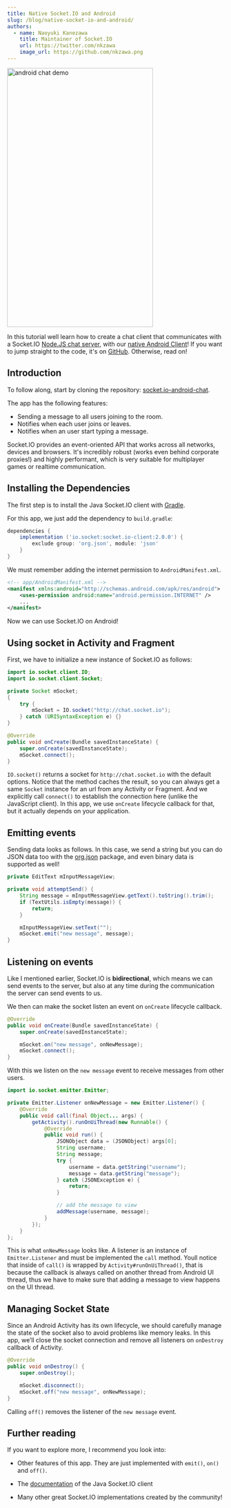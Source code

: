 ```yaml
---
title: Native Socket.IO and Android
slug: /blog/native-socket-io-and-android/
authors:
  - name: Naoyuki Kanezawa
    title: Maintainer of Socket.IO
    url: https://twitter.com/nkzawa
    image_url: https://github.com/nkzawa.png
---
```


<img class="aligncenter size-full wp-image-626" src="/images/androidchat.gif" alt="android chat demo" width="338" height="600"/>

In this tutorial well learn how to create a chat client that communicates with a Socket.IO <a href="https://github.com/socketio/socket.io/blob/master/examples/chat/index.js">Node.JS chat server</a>, with our <a href="https://github.com/socketio/socket.io-client-java">native Android Client</a>! If you want to jump straight to the code, it's on <a href="https://github.com/nkzawa/socket.io-android-chat">GitHub</a>. Otherwise, read on!

<!--truncate-->

## Introduction

To follow along, start by cloning the repository: <a title="socket.io-android-chat" href="https://github.com/nkzawa/socket.io-android-chat" target="_blank">socket.io-android-chat</a>.

The app has the following features:

- Sending a message to all users joining to the room.
- Notifies when each user joins or leaves.
- Notifies when an user start typing a message.

Socket.IO provides an event-oriented API that works across all networks, devices and browsers. It's incredibly robust (works even behind corporate proxies!) and highly performant, which is very suitable for multiplayer games or realtime communication.

## Installing the Dependencies

The first step is to install the Java Socket.IO client with <a href="https://developer.android.com/tools/building/configuring-gradle.html" target="_blank">Gradle</a>.

For this app, we just add the dependency to `build.gradle`:

```gradle
dependencies {
    implementation ('io.socket:socket.io-client:2.0.0') {
        exclude group: 'org.json', module: 'json'
    }
}
```

We must remember adding the internet permission to `AndroidManifest.xml`.

```xml
<!-- app/AndroidManifest.xml -->
<manifest xmlns:android="http://schemas.android.com/apk/res/android">
    <uses-permission android:name="android.permission.INTERNET" />
    ...
</manifest>
```

Now we can use Socket.IO on Android!

## Using socket in Activity and Fragment

First, we have to initialize a new instance of Socket.IO as follows:

```java
import io.socket.client.IO;
import io.socket.client.Socket;

private Socket mSocket;
{
    try {
        mSocket = IO.socket("http://chat.socket.io");
    } catch (URISyntaxException e) {}
}

@Override
public void onCreate(Bundle savedInstanceState) {
    super.onCreate(savedInstanceState);
    mSocket.connect();
}
```

`IO.socket()` returns a socket for `http://chat.socket.io` with the default options. Notice that the method caches the result, so you can always get a same `Socket` instance for an url from any Activity or Fragment.
And we explicitly call `connect()` to establish the connection here (unlike the JavaScript client). In this app, we use `onCreate` lifecycle callback for that, but it actually depends on your application.

## Emitting events

Sending data looks as follows. In this case, we send a string but you can do JSON data too with the <a href="http://developer.android.com/reference/org/json/package-summary.html" target="_blank">org.json</a> package, and even binary data is supported as well!

```java
private EditText mInputMessageView;

private void attemptSend() {
    String message = mInputMessageView.getText().toString().trim();
    if (TextUtils.isEmpty(message)) {
        return;
    }

    mInputMessageView.setText("");
    mSocket.emit("new message", message);
}
```

## Listening on events

Like I mentioned earlier, Socket.IO is **bidirectional**, which means we can send events to the server, but also at any time during the communication the server can send events to us.

We then can make the socket listen an event on `onCreate` lifecycle callback.

```java
@Override
public void onCreate(Bundle savedInstanceState) {
    super.onCreate(savedInstanceState);

    mSocket.on("new message", onNewMessage);
    mSocket.connect();
}
```

With this we listen on the `new message` event to receive messages from other users.

```java
import io.socket.emitter.Emitter;

private Emitter.Listener onNewMessage = new Emitter.Listener() {
    @Override
    public void call(final Object... args) {
        getActivity().runOnUiThread(new Runnable() {
            @Override
            public void run() {
                JSONObject data = (JSONObject) args[0];
                String username;
                String message;
                try {
                    username = data.getString("username");
                    message = data.getString("message");
                } catch (JSONException e) {
                    return;
                }

                // add the message to view
                addMessage(username, message);
            }
        });
    }
};
```

This is what `onNewMessage` looks like. A listener is an instance of `Emitter.Listener` and must be implemented the `call` method. Youll notice that inside of `call()` is wrapped by `Activity#runOnUiThread()`, that is because the callback is always called on another thread from Android UI thread, thus we have to make sure that adding a message to view happens on the UI thread.

## Managing Socket State

Since an Android Activity has its own lifecycle, we should carefully manage the state of the socket also to avoid problems like memory leaks. In this app, we’ll close the socket connection and remove all listeners on `onDestroy` callback of Activity.

```java
@Override
public void onDestroy() {
    super.onDestroy();

    mSocket.disconnect();
    mSocket.off("new message", onNewMessage);
}
```

Calling `off()` removes the listener of the `new message` event.

## Further reading

If you want to explore more, I recommend you look into:

- Other features of this app. They are just implemented with `emit()`, `on()` and `off()`.

- The [documentation](https://socketio.github.io/socket.io-client-java/installation.html) of the Java Socket.IO client

- Many other great Socket.IO implementations created by the community!
